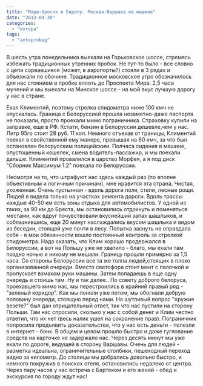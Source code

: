 ```yaml
---
title: "Марш-бросок в Европу. Москва-Варшава на машине"
date: "2013-04-30"
categories: 
  - "evropa"
tags: 
  - "avtoprobeg"
---
```


В шесть утра понедельника выехали на Горьковское шоссе, стремясь избежать традиционных утренних пробок. Не тут-то было - все словно с цепи сорвавшиеся (может, в аэропорты?) стояли в 3 рядах и объезжали по обочине. Традиционное московское утро обозначилось для нас стоянием в пробке вплоть до Проспекта Мира. 2,5 часа мучений и мы выехали на Минское шоссе - на мой вкус лучшую дорогу у нас в стране.

<!--more-->

Ехал Климентий, поэтому стрелка спидометра ниже 100 кмч не опускалась. Граница с Белоруссией прошла незаметно-даже паспорта не показали, просто проехали мимо пограничника. Страховку купили на заправке, еще в РФ. Кстати, бензин в Белоруссии дешевле,чем у нас. Литр 95го стоит 28 руб. 11 коп. Немного отъехав от границы, Климентий поехал в свойственной ему манере, превышая на 60 кмч, за что был остановлен белорусским полицейским. Полчаса сидения в машине, опустошенный кошелек, смена водитель-пассажир, и мы поехали дальше. Климентий провалился в царство Морфея, а я под диск "Сборник Максимум 1.2" поехала по Белоруссии.

Несмотря на то, что штрафуют нас здесь каждый раз (по вполне объективным и логичным причинам), мне нравится эта страна. Чистая, ухоженная. Очень пустынная - вдоль дороги поля, степи, лесные рощи. Людей я видела только на участках ремонта дороги. Вдоль трассы каждые 40-50 км есть зоны отдыха для автомобилистов. У одной из таких, за 90 км до Бреста, мы остановились отдохнуть и поменяться местами, как вдруг почувствовали вкуснейший запах шашлыков, и соблазнившись, еще 20 минут наслаждались вкусом шашлыка и видом из беседки, стоящей уже почти в лесу. Попытка заснуть не оправдала себя - в мои обязанности вошло постоянный контроль за стрелкой спидометра. Надо сказать, что Клим хорошо продержался в Белоруссии, а вот на Польшу уже не хватило - благо, мы ехали там поздно ночью и никому не мешали. Границу прошли примерно за 1,5 часа. Со стороны Белоруссии все та же толпа людей,стоящих в плохо организованной очереди. Вместо светофора стоит мент с палочкой и пропускает взмахом руки машины. Затем попадаешь в еще одну очередь и стоишь там. Ну и так далее.. По совету доброго белоруса, проехавшего мимо нас, мы перестроились в крайний правый ряд - "зеленый коридор". Как мы поняли уже потом, мы обогнали добрую половину очереди, стоящую перед нами. На шутливый вопрос "оружие везете?" был дан отрицательный ответ, так что нас пустили на сторону Польши. Там нас спросили, сколько у нас с собой денег и Клим честно ответил, что их нет (весь налик ушел на сохранение прав). Пограничник попросила предъявить доказательства, что у нас есть деньги - полезли в интернет - банк. В общем и целом прошло быстро и даже гуглование средств на карточке не задержало нас. Через десять минут мы уже ехали по дороге, ведущей в сторону Варшавы. Очень для людей - разметка идеальна, ограничительные столбики, пешеходный переход видно за километр. До столицы мы добрались довольно быстро, и немного покружив в поисках отеля, остановились недалеко от центра. Через пару часов у нас встреча с Бартеком и его женой - обед и экскурсия по городу ждут нас!
